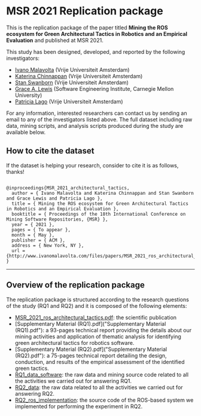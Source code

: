 # MSR 2021 Replication package

This is the replication package of the paper titled **Mining the ROS ecosystem for Green Architectural Tactics in Robotics and an Empirical Evaluation** and published at MSR 2021.

This study has been designed, developed, and reported by the following investigators:

- [Ivano Malavolta](https://www.ivanomalavolta.com) (Vrije Universiteit Amsterdam)
- [Katerina Chinnappan](http://katerinachinnppan.com/) (Vrije Universiteit Amsterdam)
- [Stan Swanborn](https://www.linkedin.com/in/stan-swanborn-0470b4a9) (Vrije Universiteit Amsterdam)
- [Grace A. Lewis](https://resources.sei.cmu.edu/library/author.cfm?authorID=4347) (Software Engineering Institute, Carnegie Mellon University)
- [Patricia Lago](https://www.cs.vu.nl/~patricia/Patricia_Lago/Home.html) (Vrije Universiteit Amsterdam)

For any information, interested researchers can contact us by sending an email to any of the investigators listed above.
The full dataset including raw data, mining scripts, and analysis scripts produced during the study are available below.

## How to cite the dataset
If the dataset is helping your research, consider to cite it is as follows, thanks!

```

@inproceedings{MSR_2021_architectural_tactics,
  author = { Ivano Malavolta and Katerina Chinnappan and Stan Swanborn and Grace Lewis and Patricia Lago },
  title = { Mining the ROS ecosystem for Green Architectural Tactics in Robotics and an Empirical Evaluation },
  booktitle = { Proceedings of the 18th International Conference on Mining Software Repositories, {MSR} },
  year = { 2021 },
  pages = { To appear },
  month = { May },
  publisher = { ACM },
  address = { New York, NY },
  url = {http://www.ivanomalavolta.com/files/papers/MSR_2021_ros_architectural_tactics.pdf}
}

```

---
## Overview of the replication package

The replication package is structured according to the research questions of the study (RQ1 and RQ2) and it is composed of the following elements:

- [MSR_2021_ros_architectural_tactics.pdf](MSR_2021_ros_architectural_tactics.pdf): the scientific publication
- [Supplementary Material (RQ1).pdf]("Supplementary Material (RQ1).pdf"): a 93-pages technical report providing the details about our mining activities and application of thematic analysis for identifying green architectural tactics for robotics software.
- [Supplementary Material (RQ2).pdf]("Supplementary Material (RQ2).pdf"): a 75-pages technical report detailing the design, conduction, and results of the empirical assessment of the identified green tactics.
- [RQ1_data_software](RQ1_data_software): the raw data and mining source code related to all the activities we carried out for answering RQ1.
- [RQ2_data](RQ2_data): the raw data related to all the activities we carried out for answering RQ2.
- [RQ2_ros_implementation](RQ2_ros_implementation): the source code of the ROS-based system we implemented for performing the experiment in RQ2.